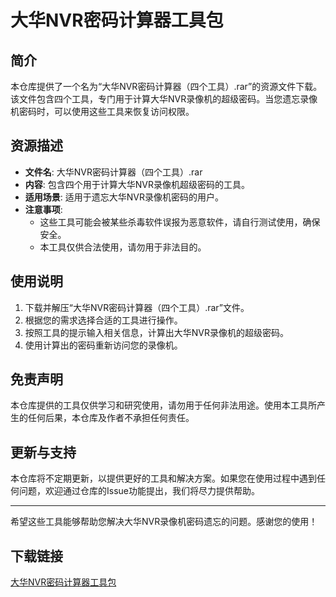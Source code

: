 # 大华NVR密码计算器工具包

## 简介
本仓库提供了一个名为“大华NVR密码计算器（四个工具）.rar”的资源文件下载。该文件包含四个工具，专门用于计算大华NVR录像机的超级密码。当您遗忘录像机密码时，可以使用这些工具来恢复访问权限。

## 资源描述
- **文件名**: 大华NVR密码计算器（四个工具）.rar
- **内容**: 包含四个用于计算大华NVR录像机超级密码的工具。
- **适用场景**: 适用于遗忘大华NVR录像机密码的用户。
- **注意事项**: 
  - 这些工具可能会被某些杀毒软件误报为恶意软件，请自行测试使用，确保安全。
  - 本工具仅供合法使用，请勿用于非法目的。

## 使用说明
1. 下载并解压“大华NVR密码计算器（四个工具）.rar”文件。
2. 根据您的需求选择合适的工具进行操作。
3. 按照工具的提示输入相关信息，计算出大华NVR录像机的超级密码。
4. 使用计算出的密码重新访问您的录像机。

## 免责声明
本仓库提供的工具仅供学习和研究使用，请勿用于任何非法用途。使用本工具所产生的任何后果，本仓库及作者不承担任何责任。

## 更新与支持
本仓库将不定期更新，以提供更好的工具和解决方案。如果您在使用过程中遇到任何问题，欢迎通过仓库的Issue功能提出，我们将尽力提供帮助。

---

希望这些工具能够帮助您解决大华NVR录像机密码遗忘的问题。感谢您的使用！

## 下载链接

[大华NVR密码计算器工具包](https://pan.quark.cn/s/fbbf97c1772b)